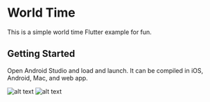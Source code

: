 # World Time

This is a simple world time Flutter example for fun.

## Getting Started

Open Android Studio and load and launch.
It can be compiled in iOS, Android, Mac, and web app.

![alt text](https://github.com/hasbegun/world_time/blob/main/screenshots/web-screen_1.png?raw=true)
![alt text](https://github.com/hasbegun/world_time/blob/main/screenshots/web-screen_2.png?raw=true)
